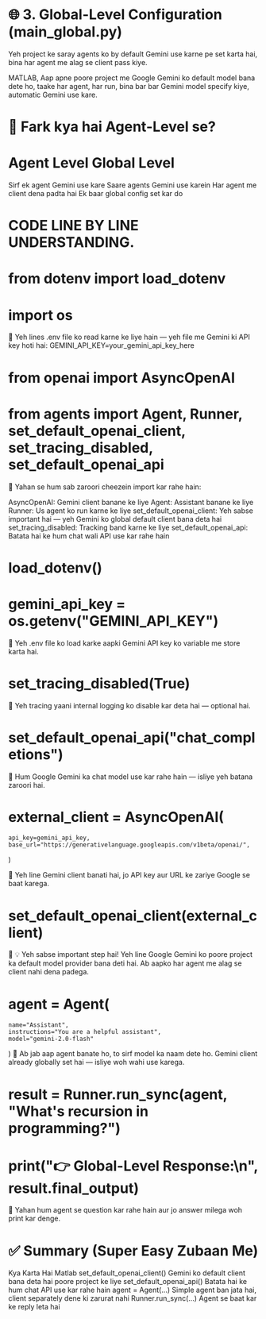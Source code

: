 # 🌐 3. Global-Level Configuration (main_global.py)
Yeh project ke saray agents ko by default Gemini use karne pe set karta hai, bina har agent me alag se client pass kiye.

MATLAB, Aap apne poore project me Google Gemini ko default model bana dete ho, taake har agent, har run, bina bar bar Gemini model specify kiye, automatic Gemini use kare.

# 🔁 Fark kya hai Agent-Level se?

# Agent Level                   	    Global Level
Sirf ek agent Gemini use kare	        Saare agents Gemini use karein
Har agent me client dena padta hai	    Ek baar global config set kar do


# CODE LINE BY LINE UNDERSTANDING.

# from dotenv import load_dotenv
# import os
📌 Yeh lines .env file ko read karne ke liye hain — yeh file me Gemini ki API key hoti hai:
 GEMINI_API_KEY=your_gemini_api_key_here


# from openai import AsyncOpenAI
# from agents import Agent, Runner, set_default_openai_client, set_tracing_disabled, set_default_openai_api
📌 Yahan se hum sab zaroori cheezein import kar rahe hain:

AsyncOpenAI: Gemini client banane ke liye
Agent: Assistant banane ke liye
Runner: Us agent ko run karne ke liye
set_default_openai_client: Yeh sabse important hai — yeh Gemini ko global default client bana deta hai
set_tracing_disabled: Tracking band karne ke liye
set_default_openai_api: Batata hai ke hum chat wali API use kar rahe hain


# load_dotenv()
# gemini_api_key = os.getenv("GEMINI_API_KEY")
📌 Yeh .env file ko load karke aapki Gemini API key ko variable me store karta hai.


# set_tracing_disabled(True)
📌 Yeh tracing yaani internal logging ko disable kar deta hai — optional hai.


# set_default_openai_api("chat_completions")
📌 Hum Google Gemini ka chat model use kar rahe hain — isliye yeh batana zaroori hai.


# external_client = AsyncOpenAI(
    api_key=gemini_api_key,
    base_url="https://generativelanguage.googleapis.com/v1beta/openai/",
)

📌 Yeh line Gemini client banati hai, jo API key aur URL ke zariye Google se baat karega.


# set_default_openai_client(external_client)
📌 💡 Yeh sabse important step hai!
Yeh line Google Gemini ko poore project ka default model provider bana deti hai. Ab aapko har agent me alag se client nahi dena padega.


# agent = Agent(
    name="Assistant",
    instructions="You are a helpful assistant",
    model="gemini-2.0-flash"
)
📌 Ab jab aap agent banate ho, to sirf model ka naam dete ho.
Gemini client already globally set hai — isliye woh wahi use karega.


# result = Runner.run_sync(agent, "What's recursion in programming?")
# print("👉 Global-Level Response:\n", result.final_output)
📌 Yahan hum agent se question kar rahe hain aur jo answer milega woh print kar denge.



# ✅ Summary (Super Easy Zubaan Me)
Kya Karta Hai	                Matlab
set_default_openai_client()	    Gemini ko default client bana deta hai poore project ke liye
set_default_openai_api()	    Batata hai ke hum chat API use kar rahe hain
agent = Agent(...)	            Simple agent ban jata hai, client separately dene ki zarurat nahi
Runner.run_sync(...)	        Agent se baat kar ke reply leta hai


